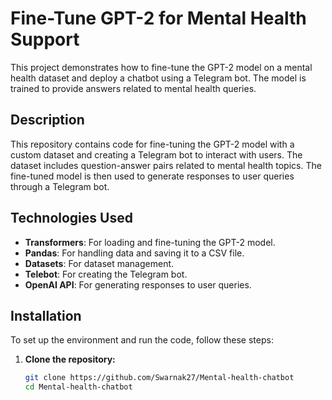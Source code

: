 # Fine-Tune GPT-2 for Mental Health Support

This project demonstrates how to fine-tune the GPT-2 model on a mental health dataset and deploy a chatbot using a Telegram bot. The model is trained to provide answers related to mental health queries.

## Description

This repository contains code for fine-tuning the GPT-2 model with a custom dataset and creating a Telegram bot to interact with users. The dataset includes question-answer pairs related to mental health topics. The fine-tuned model is then used to generate responses to user queries through a Telegram bot.

## Technologies Used

- **Transformers**: For loading and fine-tuning the GPT-2 model.
- **Pandas**: For handling data and saving it to a CSV file.
- **Datasets**: For dataset management.
- **Telebot**: For creating the Telegram bot.
- **OpenAI API**: For generating responses to user queries.

## Installation

To set up the environment and run the code, follow these steps:

1. **Clone the repository:**
   ```bash
   git clone https://github.com/Swarnak27/Mental-health-chatbot
   cd Mental-health-chatbot
